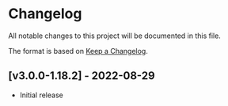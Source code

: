 # Changelog
All notable changes to this project will be documented in this file.

The format is based on [Keep a Changelog].

## [v3.0.0-1.18.2] - 2022-08-29
- Initial release

[Keep a Changelog]: https://keepachangelog.com/en/1.0.0/
